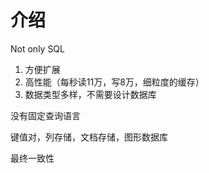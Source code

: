 # 介绍

Not only SQL

1. 方便扩展
2. 高性能（每秒读11万，写8万，细粒度的缓存）
3. 数据类型多样，不需要设计数据库


没有固定查询语言

键值对，列存储，文档存储，图形数据库

最终一致性

